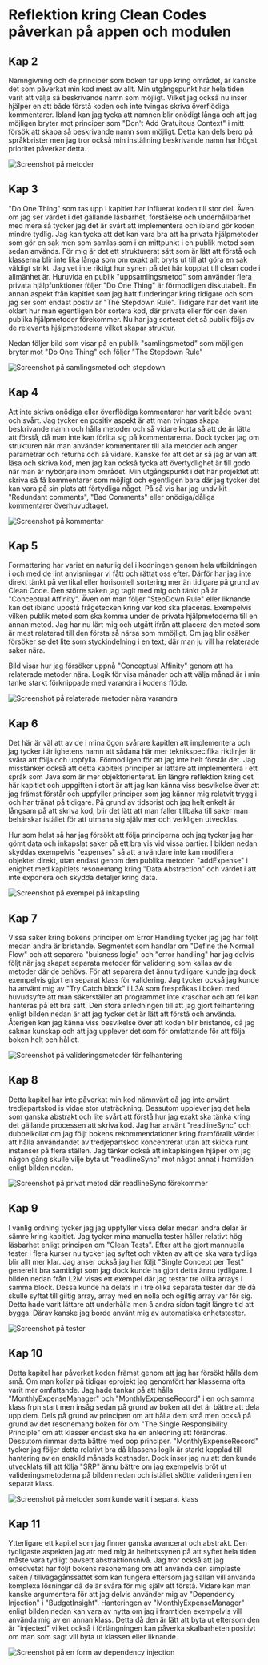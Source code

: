 # Reflektion kring Clean Codes påverkan på appen och modulen

## Kap 2
Namngivning och de principer som boken tar upp kring området, är kanske det som påverkat min kod mest av allt. Min utgångspunkt har hela tiden varit att välja så beskrivande namn som möjligt. Vilket jag också nu inser hjälper en att både förstå koden och inte tvingas skriva överflödiga kommentarer. Ibland kan jag tycka att namnen blir onödigt långa och att jag möjligen bryter mot principer som "Don't Add Gratuitous Context" i mitt försök att skapa så beskrivande namn som möjligt. Detta kan dels bero på språkbrister men jag tror också min inställning beskrivande namn har högst prioritet påverkar detta.

 ![Screenshot på metoder](./screenshots/namngivning.png)

 ## Kap 3
 "Do One Thing" som tas upp i kapitlet har influerat koden till stor del. Även om jag ser värdet i det gällande läsbarhet, förståelse och underhållbarhet med mera så tycker jag det är svårt att implementera och ibland gör koden mindre tydlig. Jag kan tycka att det kan vara bra att ha privata hjälpmetoder som gör en sak men som samlas som i en mittpunkt i en publik metod som sedan används. För mig är det ett strukturerat sätt som är lätt att förstå och klasserna blir inte lika långa som om exakt allt bryts ut till att göra en sak väldigt strikt. Jag vet inte riktigt hur synen på det här kopplat till clean code i allmänhet är. Huruvida en publik "uppsamlingsmetod" som använder flera privata hjälpfunktioner följer "Do One Thing" är förmodligen diskutabelt. En annan aspekt från kapitlet som jag haft funderingar kring tidigare och som jag ser som endast postiv är "The Stepdown Rule". Tidigare har det varit lite oklart hur man egentligen bör sortera kod, där privata eller för den delen publika hjälpmetoder förekommer. Nu har jag sorterat det så publik följs av de relevanta hjälpmetoderna vilket skapar struktur.

 Nedan följer bild som visar på en publik "samlingsmetod" som möjligen bryter mot "Do One Thing" och följer "The Stepdown Rule"

 ![Screenshot på samlingsmetod och stepdown](./screenshots/samlingsmetod_stepdown.png)

 ## Kap 4
 Att inte skriva onödiga eller överflödiga kommentarer har varit både ovant och svårt. Jag tycker en positiv aspekt är att man tvingas skapa beskrivande namn och hålla metoder och så vidare korta så att de är lätta att förstå, då man inte kan förlita sig på kommentarerna. Dock tycker jag om strukturen när man använder kommentarer till alla metoder och anger parametrar och returns och så vidare. Kanske för att det är så jag är van att läsa och skriva kod, men jag kan också tycka att övertydlighet är till godo när man är nybörjare inom området. Min utgångspunkt i det här projektet att skriva så få kommentarer som möjligt och egentligen bara där jag tycker det kan vara på sin plats att förtydliga något. På så vis har jag undvikit "Redundant comments", "Bad Comments" eller onödiga/dåliga kommentarer överhuvudtaget.

 ![Screenshot på kommentar](./screenshots/kommentar.png)

 ## Kap 5
Formattering har variet en naturlig del i kodningen genom hela utbildningen i och med de lint anvisningar vi fått och rättat oss efter. Därför har jag inte direkt tänkt på vertikal eller horisontell sortering mer än tidigare på grund av Clean Code. Den större saken jag tagit med mig och tänkt på är "Conceptual Affinity". Även om man följer "StepDown Rule" eller liknande kan det ibland uppstå frågetecken kring var kod ska placeras. Exempelvis vilken publik metod som ska komma under de privata hjälpmetoderna till en annan metod. Jag har nu lärt mig och utgått ifrån att placera den metod som är mest relaterad till den första så närsa som mmöjligt. Om jag blir osäker försöker se det lite som styckindelning i en text, där man ju vill ha relaterade saker nära.

Bild visar hur jag försöker uppnå "Conceptual Affinity" genom att ha relaterade metoder nära. Logik för visa månader och att välja månad är i min tanke starkt förknippade med varandra i kodens flöde.

![Screenshot på relaterade metoder nära varandra](./screenshots/formatterad.png)

## Kap 6
Det här är väl att av de i mina ögon svårare kapitlen att implementera och jag tycker i ärlighetens namn att sådana här mer teknikspecifika riktlinjer är svåra att följa och uppfylla. Förmodligen för att jag inte helt förstår det. Jag misstänker också att detta kapitels principer är lättare att implementera i ett språk som Java som är mer objektorienterat. En längre reflektion kring det här kapitlet och uppgiften i stort är att jag kan känna viss besvikelse över att jag främst förstår och uppfyller principer som jag känner mig relatvit trygg i och har tränat på tidigare. På grund av tidsbrist och jag helt enkelt är långsam på att skriva kod, blir det lätt att man faller tillbaka till saker man behärskar istället för att utmana sig själv mer och verkligen utvecklas.  

Hur som helst så har jag försökt att följa principerna och jag tycker jag har gömt data och inkapslat saker på ett bra vis vid vissa partier. I bilden nedan skyddas exempelvis "expenses" så att användare inte kan modifiera objektet direkt, utan endast genom den publika metoden "addExpense" i enighet med kapitlets resonemang kring "Data Abstraction" och värdet i att inte exponera och skydda detaljer kring data.

![Screenshot på exempel på inkapsling](./screenshots/inkapsling.png)

## Kap 7
Vissa saker kring bokens principer om Error Handling tycker jag jag har följt medan andra är bristande. Segmentet som handlar om "Define the Normal Flow" och att separera "buisness logic" och "error handling" har jag delvis följt när jag skapat separata metoder för validering som kallas av de metoder där de behövs. För att separera det ännu tydligare kunde jag dock exempelvis gjort en separat klass för validering. Jag tycker också jag kunde ha använt mig av "Try Catch block" i L3A som frespråkas i boken med huvudsyfte att man säkerställer att programmet inte kraschar och att fel kan hanteras på ett bra sätt. Den stora anledningen till att jag gjort felhantering enligt bilden nedan är att jag tycker det är lätt att förstå och använda. Återigen kan jag känna viss besvikelse över att koden blir bristande, då jag saknar kunskap och att jag upplever det som för omfattande för att följa boken helt och hållet.

![Screenshot på valideringsmetoder för felhantering](./screenshots/felhantering.png)

## Kap 8
Detta kapitel har inte påverkat min kod nämnvärt då jag inte använt tredjepartskod is vidae stor utsträckning. Dessutom upplever jag det hela som ganska abstrakt och lite svårt att förstå hur jag exakt ska tänka kring det gällande processen att skriva kod. Jag har använt "readlineSync" och dubbelkollat om jag följt bokens rekommendationer kring framförallt värdet i att hålla användandet av tredjepartskod koncentrerat utan att skicka runt instanser på flera ställen. Jag tänker också att inkaplsingen hjäper om jag någon gång skulle vilje byta ut "readlineSync" mot något annat i framtiden enligt bilden nedan.

![Screenshot på privat metod där readlineSync förekommer](./screenshots/boundaries.png)

## Kap 9
I vanlig ordning tycker jag jag uppfyller vissa delar medan andra delar är sämre kring kapitlet. Jag tycker mina manuella tester håller relativt hög läsbarhet enligt principen om "Clean Tests". Efter att ha gjort mannuella tester i flera kurser nu tycker jag syftet och vikten av att de ska vara tydliga blir allt mer klar. Jag anser också jag har följt "Single Concept per Test" generellt bra samtidigt som jag dock kunde ha gjort detta ännu tydligare. I bilden nedan från L2M visas ett exempel där jag testar tre olika arrays i samma block. Dessa kunde ha delats in i tre olika separata tester där de då skulle syftat till giltig array, array med en nolla och ogiltig array var för sig. Detta hade varit lättare att underhålla men å andra sidan tagit längre tid att bygga. Därav kanske jag borde använt mig av automatiska enhetstester.

![Screenshot på tester](./screenshots/tester.png)

## Kap 10
Detta kapitel har påverkat koden främst genom att jag har försökt hålla dem små. Om man kollar på tidigar eprojekt jag genomfört har klasserna ofta varit mer omfattande. Jag hade tankar på att hålla "MonthlyExpenseManager" och "MonthlyExpenseRecord" i en och samma  klass frpn start men insåg sedan på grund av boken att det är bättre att dela upp dem. Dels på grund av principen om att hålla dem små men också på grund av det resonemang boken för om "The Single Responsibility Principle" om att klasser endast ska ha en anledning att förändras. Dessutom rimmar detta bättre med oop principer. "MonthlyExpenseRecord" tycker jag följer detta relativt bra då klassens logik är starkt kopplad till hantering av en enskild månads kostnader. Dock inser jag nu att den kunde utvecklats till att följa "SRP" ännu bättre om jag exempelvis bröt ut valideringsmetoderna på bilden nedan och istället skötte valideringen i en separat klass.

![Screenshot på metoder som kunde varit i separat klass](./screenshots/valideringsmetoder.png)

## Kap 11
Ytterligare ett kapitel som jag finner ganska avancerat och abstrakt. Den tydligaste aspekten jag atr med mig är helhetssynen på att syftet hela tiden måste vara tydligt oavsett abstraktionsnivå. Jag tror också att jag omedvetet har följt bokens resonemang om att använda den simplaste saken / tillvägagånssättet som kan fungera eftersom jag sällan vill använda komplexa lösningar då de är svåra för mig själv att förstå. Vidare kan man kanske argumentera för att jag delvis använder mig av "Dependency Injection" i "BudgetInsight". Hanteringen av "MonthlyExpenseManager" enligt bilden nedan kan vara av nytta om jag i framtiden exempelvis vill använda mig av en annan klass. Detta då den är lätt att byta ut eftersom den är "injected" vilket också i förlängningen kan påverka skalbarheten positivt om man som sagt vill byta ut klassen eller liknande. 

![Screenshot på en form av dependency injection](./screenshots/injektion.png)